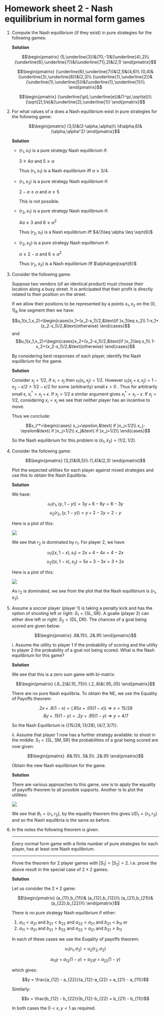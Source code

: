 # Homework sheet 2 - Nash equilibrium in normal form games

1. Compute the Nash equilibrium (if they exist) in pure strategies for the following games:

    **Solution**

    $$\begin{pmatrix}
    (5,\underline{3})&(70,-1)&(\underline{4},2)\\
    (\underline{6},\underline{7})&(\underline{71},2)&(2,1)
    \end{pmatrix}$$

    $$\begin{pmatrix}
    (\underline{6},\underline{7})&(2,1)&(4,6)\\
    (0,4)&(\underline{3},\underline{8})&(2,3)\\
    (\underline{1},\underline{2})&(\underline{1},\underline{5})&(\underline{1},\underline{1})\\
    \end{pmatrix}$$

    $$\begin{pmatrix}
    (\underline{\pi},\underline{e})&(1-\pi,\sqrt(e))\\
    (\sqrt(2),1/e)&(\underline{2},\underline{1})
    \end{pmatrix}$$


2. For what values of $\alpha$ does a Nash equilibrium exist in pure strategies for the following game:

    $$\begin{pmatrix}
    (3,5)&(2-\alpha,\alpha)\\
    (4\alpha,6)&(\alpha,\alpha^2)
    \end{pmatrix}$$

    **Solution**

    - $(r_1,s_1)$ is a pure strategy Nash equilibrium if:

        $3\geq 4\alpha$ and $5\geq\alpha$

        Thus $(r_1,s_1)$ is a Nash equilibrium iff $\alpha\geq3/4$.

    - $(r_1,s_2)$ is a pure strategy Nash equilibrium if:

        $2-\alpha \geq \alpha$ and $\alpha\geq 5$

        This is not possible.

    - $(r_2,s_1)$ is a pure strategy Nash equilibrium if:

        $4\alpha \geq 3$ and $6\geq \alpha^2$

        Thus $(r_2,s_1)$ is a Nash equilibrium iff $4/3\leq \alpha \leq \sqrt{6}$

    - $(r_2,s_2)$ is a pure strategy Nash equilibrium if:

        $\alpha\geq 2-\alpha$ and $6\leq \alpha^2$

        Thus $(r_2,s_2)$ is a Nash equilibrium iff $\alpha\geq\sqrt{6}$

3. Consider the following game:

    Suppose two vendors (of an identical product) must choose their location along a busy street. It is anticipated that their profit is directly related to their position on the street.

    If we allow their positions to be represented by a points $x_1, x_2$ on the $[0,1]_{\mathbb{R}}$ line segment then we have:

    $$u_1(x_1,x_2)=\begin{cases}x_1+(x_2-x_1)/2,&\text{if }x_1\leq x_2\\
    1-x_1+(x_2-x_1)/2,&\text{otherwise}
    \end{cases}$$
    and
    $$u_1(x_1,x_2)=\begin{cases}x_2+(x_2-x_1)/2,&\text{if }x_2\leq x_1\\
    1-x_2+(x_2-x_1)/2,&\text{otherwise}
    \end{cases}$$

    By considering best responses of each player, identify the Nash equilibrium for the game.

    **Solution**

    Consider $x_j<1/2$, if $x_i=x_j$ then $u_i(x_i,x_j)=1/2$. However $u_i(x_j+\epsilon,x_j)=1-x_2-\epsilon/2>1/2-\epsilon/2$ for some (arbitrarily) small $\epsilon>0$ . Thus for arbitrarily small $\epsilon$, $x_i^*=x_j+\epsilon$.
    If $x_j>1/2$ a similar argument gives $x_i^*=x_j-\epsilon$.
    If $x_j=1/2$, considering $x_i=x_j$ we see that neither player has an incentive to move.

    Thus we conclude:

    $$x_i^*=\begin{cases}
    x_j+\epsilon,&\text{ if }x_j<1/2\\
    x_j-\epsilon&\text{ if }x_j>1/2\\
    x_j&\text{ if }x_j=1/2\\
    \end{cases}$$

    So the Nash equilibrium for this problem is $(\tilde x_1, \tilde x_2)=(1/2,1/2)$.

4. Consider the following game:

    $$\begin{pmatrix}
    (3,2)&(6,5)\\
    (1,4)&(2,3)
    \end{pmatrix}$$


    Plot the expected utilities for each player against mixed strategies and use this to obtain the Nash Equilibria.

    **Solution**

    We have:

    $$u_1(r_1,(y,1-y))=3y+6-6y=6-3y$$
    $$u_2(r_2,(y,1-y))=y+2-2y=2-y$$

    Here is a plot of this:

    ![](./plots/HW2-P01.png)

    We see that $r_2$ is dominated by $r_1$. For player 2, we have:

    $$u_1((x,1-x),s_1)=2x+4-4x=4-2x$$
    $$u_2((x,1-x),s_2)=5x+3-3x=3+2x$$

    Here is a plot of this:

    ![](./plots/HW2-P02.png)

    As $r_2$ is dominated, we see from the plot that the Nash equilibrium is $(r_1, s_2)$.

5. Assume a soccer player (player 1) is taking a penalty kick and has the option of shooting left or right: $S_1=\{\text{SL},\text{SR}\}$. A goalie (player 2) can either dive left or right: $S_2=\{\text{DL}, \text{DR}\}$. The chances of a goal being scored are given below:

    $$\begin{pmatrix}
    .8&.15\\
    .2&.95
    \end{pmatrix}$$


    i. Assume the utility to player 1 if the probability of scoring and the utility to player 2 the probability of a goal not being scored. What is the Nash equilibrium for this game?

    **Solution**

    We see that this is a zero sum game with bi-matrix:

    $$\begin{pmatrix}
    (.8,.2)&(.15,.75)\\
    (.2,.8)&(.95,.05)
    \end{pmatrix}$$

    There are no pure Nash equilibria. To obtain the NE, we use the Equality of Payoffs theorem:

    $$.2x+.8(1-x)=(.85x+.05(1-x))\Rightarrow x=15/28$$
    $$.8y+.15(1-y)=.2y+.95(1-y)\Rightarrow y=4/7$$

    So the Nash Equilibrium is $\{(15/28,13/28),(4/7,3/7)\}$.

    ii. Assume that player 1 now has a further strategy available: to shoot in the middle: $S_1=\{\text{SL},\text{SM}, \text{SR}\}$ the probabilities of a goal being scored are now given:

    $$\begin{pmatrix}
    .8&.15\\
    .5&.5\\
    .2&.95
    \end{pmatrix}$$

    Obtain the new Nash equilibrium for the game.

    **Solution**

    There are various approaches to this game, one is to apply the equality of payoffs theorem to all possible supports. Another is to plot the utilities:

    ![](./plots/HW2-P03.png)

    We see that $B_1=\{r_1,r_3\}$, by the equality theorem this gives $UD_1=\{r_1,r_3\}$ and so the Nash equilibria is the same as before.

6. In the notes the following theorem is given:

    ---

    Every normal form game with a finite number of pure strategies for each player, has at least one Nash equilibrium.

    ---

    Prove the theorem for 2 player games with $|S_1|=|S_2|=2$. I.e. prove the above result in the special case of $2\times 2$ games.

    **Solution**


    Let us consider the $2\times 2$ game:

    $$\begin{pmatrix}
    (a_{11},b_{11})& (a_{12},b_{12})\\
    (a_{21},b_{21})& (a_{22},b_{22})\\
    \end{pmatrix}$$

    There is no pure strategy Nash equilibrium if either:

    1. $a_{11}<a_{21}$ and $b_{21}<b_{22}$ and $a_{22}<a_{21}$ and $b_{21}<b_{11}$ or
    2. $a_{11}>a_{21}$ and $b_{21}>b_{22}$ and $a_{22}>a_{21}$ and $b_{21}>b_{11}$

    In each of these cases we use the Euqality of payoffs theorem:

    $$
    u_1(r_1,\sigma_2) = u_2(r_2,\sigma_2)
    $$

    $$
    a_{11}y+a_{12}(1-y) = a_{21}y+a_{22}(1-y)
    $$

    which gives:

    $$y = \frac{a_{12} - a_{22}}{a_{12}-a_{22} + a_{21} - a_{11}}$$

    Similarly:

    $$x = \frac{b_{12} - b_{22}}{b_{12}-b_{22} + b_{21} - b_{11}}$$

    In both cases the $0<x,y<1$ as required.
